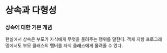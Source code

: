 <h1>상속과 다형성</h1>

<h3>상속에 대한 기본 개념</h3>
현실에서 상속은 부모가 자식에게 무엇을 물려주는 행위를 말한다. 
객체 지향 프로그래밍에서도 부모 클래스의 멤버를 자식 클래스에게 물려줄 수 있다.
